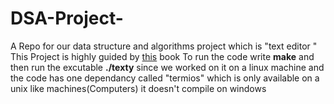 # DSA-Project-
A Repo for our data structure and algorithms project which is "text editor "
This Project is highly guided by [this]("https://viewsourcecode.org/snaptoken/kilo/") book
To run the code write **make** and then run the excutable **./texty**
since we worked on it on a linux machine and the code has  one dependancy called "termios" which is only available on a unix like machines(Computers) it doesn't compile on windows

